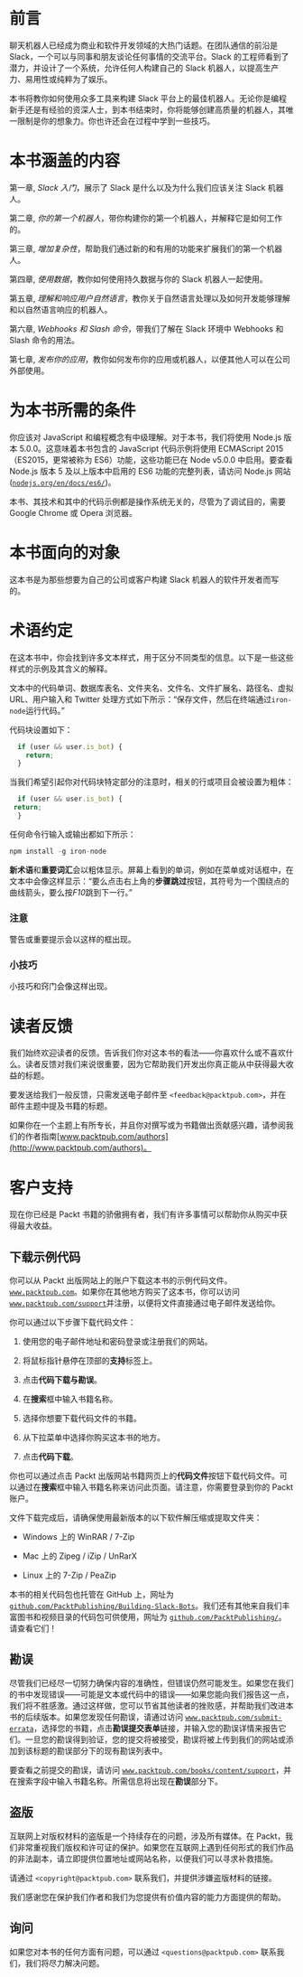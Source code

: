 # 前言

聊天机器人已经成为商业和软件开发领域的大热门话题。在团队通信的前沿是 Slack，一个可以与同事和朋友谈论任何事情的交流平台。Slack 的工程师看到了潜力，并设计了一个系统，允许任何人构建自己的 Slack 机器人，以提高生产力、易用性或纯粹为了娱乐。

本书将教你如何使用众多工具来构建 Slack 平台上的最佳机器人。无论你是编程新手还是有经验的资深人士，到本书结束时，你将能够创建高质量的机器人，其唯一限制是你的想象力。你也许还会在过程中学到一些技巧。

# 本书涵盖的内容

第一章, *Slack 入门*，展示了 Slack 是什么以及为什么我们应该关注 Slack 机器人。

第二章, *你的第一个机器人*，带你构建你的第一个机器人，并解释它是如何工作的。

第三章, *增加复杂性*，帮助我们通过新的和有用的功能来扩展我们的第一个机器人。

第四章, *使用数据*，教你如何使用持久数据与你的 Slack 机器人一起使用。

第五章, *理解和响应用户自然语言*，教你关于自然语言处理以及如何开发能够理解和以自然语言响应的机器人。

第六章, *Webhooks 和 Slash 命令*，带我们了解在 Slack 环境中 Webhooks 和 Slash 命令的用法。

第七章, *发布你的应用*，教你如何发布你的应用或机器人，以便其他人可以在公司外部使用。

# 为本书所需的条件

你应该对 JavaScript 和编程概念有中级理解。对于本书，我们将使用 Node.js 版本 5.0.0。这意味着本书包含的 JavaScript 代码示例将使用 ECMAScript 2015（ES2015，更常被称为 ES6）功能，这些功能已在 Node v5.0.0 中启用。要查看 Node.js 版本 5 及以上版本中启用的 ES6 功能的完整列表，请访问 Node.js 网站 ([`nodejs.org/en/docs/es6/`](https://nodejs.org/en/docs/es6/))。

本书、其技术和其中的代码示例都是操作系统无关的，尽管为了调试目的，需要 Google Chrome 或 Opera 浏览器。

# 本书面向的对象

这本书是为那些想要为自己的公司或客户构建 Slack 机器人的软件开发者而写的。

# 术语约定

在这本书中，你会找到许多文本样式，用于区分不同类型的信息。以下是一些这些样式的示例及其含义的解释。

文本中的代码单词、数据库表名、文件夹名、文件名、文件扩展名、路径名、虚拟 URL、用户输入和 Twitter 处理方式如下所示：“保存文件，然后在终端通过`iron-node`运行代码。”

代码块设置如下：

```js
  if (user && user.is_bot) {
    return;
  }
```

当我们希望引起你对代码块特定部分的注意时，相关的行或项目会被设置为粗体：

```js
  if (user && user.is_bot) {
 return;
  }
```

任何命令行输入或输出都如下所示：

```js
npm install -g iron-node

```

**新术语**和**重要词汇**会以粗体显示。屏幕上看到的单词，例如在菜单或对话框中，在文本中会像这样显示：“要么点击右上角的**步骤跳过**按钮，其符号为一个围绕点的曲线箭头，要么按*F10*跳到下一行。”

### 注意

警告或重要提示会以这样的框出现。

### 小技巧

小技巧和窍门会像这样出现。

# 读者反馈

我们始终欢迎读者的反馈。告诉我们你对这本书的看法——你喜欢什么或不喜欢什么。读者反馈对我们来说很重要，因为它帮助我们开发出你真正能从中获得最大收益的标题。

要发送给我们一般反馈，只需发送电子邮件至 `<feedback@packtpub.com>`，并在邮件主题中提及书籍的标题。

如果你在一个主题上有所专长，并且你对撰写或为书籍做出贡献感兴趣，请参阅我们的作者指南[www.packtpub.com/authors](http://www.packtpub.com/authors)。

# 客户支持

现在你已经是 Packt 书籍的骄傲拥有者，我们有许多事情可以帮助你从购买中获得最大收益。

## 下载示例代码

你可以从 Packt 出版网站上的账户下载这本书的示例代码文件。[`www.packtpub.com`](http://www.packtpub.com)。如果你在其他地方购买了这本书，你可以访问[`www.packtpub.com/support`](http://www.packtpub.com/support)并注册，以便将文件直接通过电子邮件发送给你。

你可以通过以下步骤下载代码文件：

1.  使用您的电子邮件地址和密码登录或注册我们的网站。

1.  将鼠标指针悬停在顶部的**支持**标签上。

1.  点击**代码下载与勘误**。

1.  在**搜索**框中输入书籍名称。

1.  选择你想要下载代码文件的书籍。

1.  从下拉菜单中选择你购买这本书的地方。

1.  点击**代码下载**。

你也可以通过点击 Packt 出版网站书籍网页上的**代码文件**按钮下载代码文件。可以通过在**搜索**框中输入书籍名称来访问此页面。请注意，你需要登录到你的 Packt 账户。

文件下载完成后，请确保使用最新版本的以下软件解压缩或提取文件夹：

+   Windows 上的 WinRAR / 7-Zip

+   Mac 上的 Zipeg / iZip / UnRarX

+   Linux 上的 7-Zip / PeaZip

本书的相关代码包也托管在 GitHub 上，网址为 [`github.com/PacktPublishing/Building-Slack-Bots`](https://github.com/PacktPublishing/Building-Slack-Bots)。我们还有其他来自我们丰富图书和视频目录的代码包可供使用，网址为 [`github.com/PacktPublishing/`](https://github.com/PacktPublishing/)。请查看它们！

## 勘误

尽管我们已经尽一切努力确保内容的准确性，但错误仍然可能发生。如果您在我们的书中发现错误——可能是文本或代码中的错误——如果您能向我们报告这一点，我们将不胜感激。通过这样做，您可以节省其他读者的挫败感，并帮助我们改进本书的后续版本。如果您发现任何勘误，请通过访问 [`www.packtpub.com/submit-errata`](http://www.packtpub.com/submit-errata)，选择您的书籍，点击**勘误提交表单**链接，并输入您的勘误详情来报告它们。一旦您的勘误得到验证，您的提交将被接受，勘误将被上传到我们的网站或添加到该标题的勘误部分下的现有勘误列表中。

要查看之前提交的勘误，请访问 [`www.packtpub.com/books/content/support`](https://www.packtpub.com/books/content/support)，并在搜索字段中输入书籍名称。所需信息将出现在**勘误**部分下。

## 盗版

互联网上对版权材料的盗版是一个持续存在的问题，涉及所有媒体。在 Packt，我们非常重视我们版权和许可证的保护。如果您在互联网上遇到任何形式的我们作品的非法副本，请立即提供位置地址或网站名称，以便我们可以寻求补救措施。

请通过 `<copyright@packtpub.com>` 联系我们，并提供涉嫌盗版材料的链接。

我们感谢您在保护我们作者和我们为您提供有价值内容的能力方面提供的帮助。

## 询问

如果您对本书的任何方面有问题，可以通过 `<questions@packtpub.com>` 联系我们，我们将尽力解决问题。

